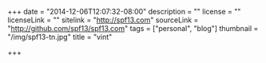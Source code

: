 +++
date = "2014-12-06T12:07:32-08:00"
description = ""
license = ""
licenseLink = ""
sitelink = "http://spf13.com"
sourceLink = "http://github.com/spf13/spf13.com"
tags = ["personal", "blog"]
thumbnail = "/img/spf13-tn.jpg"
title = "vint"

+++

